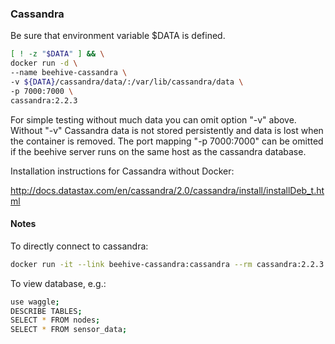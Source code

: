 ### Cassandra

Be sure that environment variable $DATA is defined.
```bash
[ ! -z "$DATA" ] && \
docker run -d \
--name beehive-cassandra \
-v ${DATA}/cassandra/data/:/var/lib/cassandra/data \
-p 7000:7000 \
cassandra:2.2.3
```
For simple testing without much data you can omit option "-v" above. Without "-v" Cassandra data is not stored persistently and data is lost when the container is removed. The port mapping "-p 7000:7000" can be omitted if the beehive server runs on the same host as the cassandra database.


Installation instructions for Cassandra without Docker:

http://docs.datastax.com/en/cassandra/2.0/cassandra/install/installDeb_t.html


#### Notes

To directly connect to cassandra:
```bash
docker run -it --link beehive-cassandra:cassandra --rm cassandra:2.2.3 cqlsh cassandra
```
To view database, e.g.:
```bash
use waggle;
DESCRIBE TABLES;
SELECT * FROM nodes;
SELECT * FROM sensor_data;
```

